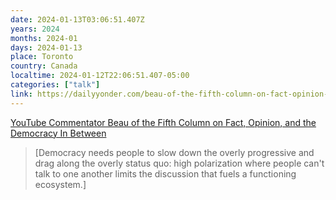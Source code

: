 ```yaml
---
date: 2024-01-13T03:06:51.407Z
years: 2024
months: 2024-01
days: 2024-01-13
place: Toronto
country: Canada
localtime: 2024-01-12T22:06:51.407-05:00
categories: ["talk"]
link: https://dailyyonder.com/beau-of-the-fifth-column-on-fact-opinion-and-the-democracy-in-between-everywhere-radio/2022/05/20/
---
```

[YouTube Commentator Beau of the Fifth Column on Fact, Opinion, and the Democracy In Between](https://dailyyonder.com/beau-of-the-fifth-column-on-fact-opinion-and-the-democracy-in-between-everywhere-radio/2022/05/20/)

> [Democracy needs people to slow down the overly progressive and drag along the overly status quo: high polarization where people can't talk to one another limits the discussion that fuels a functioning ecosystem.]
